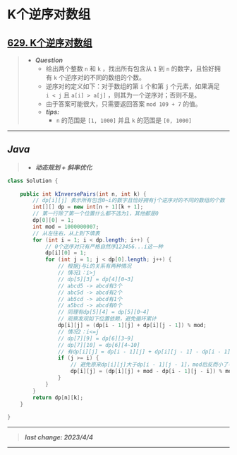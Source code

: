 # K个逆序对数组

## [629. K个逆序对数组](https://leetcode.cn/problems/k-inverse-pairs-array/)

> - ***Question***
>   - 给出两个整数 `n` 和 `k` ，找出所有包含从 `1` 到 `n` 的数字，且恰好拥有 `k` 个逆序对的不同的数组的个数。
>   - 逆序对的定义如下：对于数组的第 `i` 个和第 `j` 个元素，如果满足 `i < j` 且 `a[i] > a[j]` ，则其为一个逆序对；否则不是。
>   - 由于答案可能很大，只需要返回答案 `mod 109 + 7` 的值。
>   - ***tips:***
>     - `n` 的范围是 `[1, 1000]` 并且 `k` 的范围是 `[0, 1000]`

---

## *Java*

> - ***动态规划 + 斜率优化***

```java
class Solution {
    
    public int kInversePairs(int n, int k) {
        // dp[i][j] 表示所有包含0~i的数字且恰好拥有j个逆序对的不同的数组的个数
        int[][] dp = new int[n + 1][k + 1];
        // 第一行除了第一个位置什么都不选为1，其他都是0
        dp[0][0] = 1;
        int mod = 1000000007;
        // 从左往右，从上到下填表
        for (int i = 1; i < dp.length; i++) {
            // 0个逆序对只有严格自然序123456...i这一种
            dp[i][0] = 1;
            for (int j = 1; j < dp[0].length; j++) {
                // 根据j与i的关系有两种情况
                // 情况1：i>j
                // dp[5][3] = dp[4][0~3]
                // abcd5 -> abcd有3个
                // abc5d -> abcd有2个
                // ab5cd -> abcd有1个
                // a5bcd -> abcd有0个
                // 同理有dp[5][4] = dp[5][0~4]
                // 观察发现如下位置依赖，避免循环累计
                dp[i][j] = (dp[i - 1][j] + dp[i][j - 1]) % mod;
                // 情况2：i<=j
                // dp[7][9] = dp[6][3~9]
                // dp[7][10] = dp[6][4~10]
                // 有dp[i][j] = dp[i - 1][j] + dp[i][j - 1] - dp[i - 1][j - i]
                if (j >= i) {
                    // 避免原来dp[i][j]大于dp[i - 1][j - 1]，mod后反而小了导致负数的出现，先加上一个mod再取余
                    dp[i][j] = (dp[i][j] + mod - dp[i - 1][j - i]) % mod;
                }
            }
        }
        return dp[n][k];
    }
    
}
```

---

> ***last change: 2023/4/4***

---
